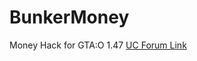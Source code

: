 # BunkerMoney
Money Hack for GTA:O 1.47
[UC Forum Link](https://www.unknowncheats.me/forum/grand-theft-auto-v/305760-bunkermoney-v3-0-a.html)
